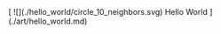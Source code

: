 <links grid>
[
    ![](./hello_world/circle_10_neighbors.svg)
    Hello World
](./art/hello_world.md)
</links>
